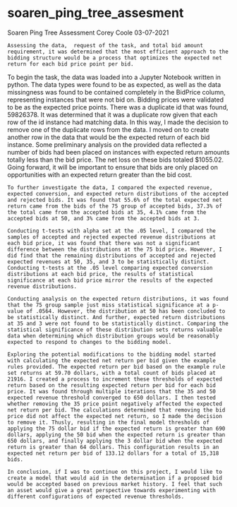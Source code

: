# soaren_ping_tree_assesment

Soaren Ping Tree Assessment
Corey Coole
03-07-2021

	Assessing the data,  request of the task, and total bid amount requirement, it was determined that the most efficient approach to the bidding structure would be a process that optimizes the expected net return for each bid price point per bid. 
	
To begin the task, the data was loaded into a Jupyter Notebook written in python. The data types were found to be as expected, as well as the data missingness was found to be contained completely in the BidPrice column, representing instances that were not bid on. Bidding prices were validated to be as the expected price points. There was a duplicate id that was found, 59826378. It was determined that it was a duplicate row given that each row of the id instance had matching data. In this way, I made the decision to remove one of the duplicate rows from the data. I moved on to create another row in the data that would be the expected return of each bid instance. Some preliminary analysis on the provided data reflected a number of bids had been placed on instances with expected return amounts totally less than the bid price. The net loss on these bids totaled $1055.02. Going forward, it will be important to ensure that bids are only placed on opportunities with an expected return greater than the bid cost. 
	
	To further investigate the data, I compared the expected revenue, expected conversion, and expected return distributions of the accepted and rejected bids. It was found that 55.6% of the total expected net return came from the bids of the 75 group of accepted bids, 37.3% of the total came from the accepted bids at 35, 4.1% came from the accepted bids at 50, and 3% came from the accepted bids at 3. 

	Conducting t-tests with alpha set at the .05 level, I compared the samples of accepted and rejected expected revenue distributions at each bid price, it was found that there was not a significant difference between the distributions at the 75 bid price. However, I did find that the remaining distributions of accepted and rejected expected revenues at 50, 35, and 3 to be statistically distinct. Conducting t-tests at the .05 level comparing expected conversion distributions at each bid price, the results of statistical significance at each bid price mirror the results of the expected revenue distributions. 

	Conducting analysis on the expected return distributions, it was found that the 75 group sample just miss statistical significance at a p-value of .0564. However, the distribution at 50 has been concluded to be statistically distinct. And further, expected return distributions at 35 and 3 were not found to be statistically distinct. Comparing the statistical significance of these distribution sets returns valuable data when determining which distribution groups would be reasonably expected to respond to changes to the bidding model.

 	Exploring the potential modifications to the bidding model started with calculating the expected net return per bid given the example rules provided. The expected return per bid based on the example rule set returns at 59.70 dollars, with a total count of bids placed at 21916. I created a process to increment these thresholds of expected return based on the resulting expected return per bid for each bid price. It was found through multiple iterations that the 35 and 50 expected revenue threshold converged to 650 dollars. I then tested whether removing the 35 price point negatively affected the expected net return per bid. The calculations determined that removing the bid price did not affect the expected net return, so I made the decision to remove it. Thusly, resulting in the final model thresholds of applying the 75 dollar bid if the expected return is greater than 690 dollars, applying the 50 bid when the expected return is greater than 650 dollars, and finally applying the 3 dollar bid when the expected return is greater than 64 dollars. This configuration results in an expected net return per bid of 133.12 dollars for a total of 15,318 bids. 

	In conclusion, if I was to continue on this project, I would like to create a model that would aid in the determination if a proposed bid would be accepted based on previous market history. I feel that such an asset would give a great perspective towards experimenting with different configurations of expected revenue thresholds. 
